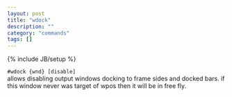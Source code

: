 ```yaml
---
layout: post
title: "wdock"
description: ""
category: "commands"
tags: []
---
```

{% include JB/setup %}

`#wdock {wnd} [disable]`  
  allows disabling output windows docking to frame sides and docked bars.
  if this window never was target of wpos then it will be in free fly.